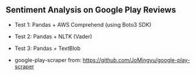 ## Sentiment Analysis on Google Play Reviews

- Test 1: Pandas + AWS Comprehend (using Boto3 SDK)
- Test 2: Pandas + NLTK (Vader)
- Test 3: Pandas + TextBlob

- google-play-scraper from: https://github.com/JoMingyu/google-play-scraper
